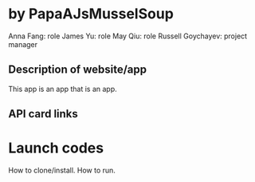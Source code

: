 # <Project Name> by PapaAJsMusselSoup
Anna Fang: role
James Yu: role
May Qiu: role
Russell Goychayev: project manager

## Description of website/app
This app is an app that is an app. 

## API card links

# Launch codes
How to clone/install.
How to run.
